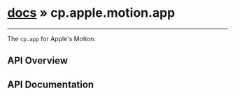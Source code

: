 # [docs](index.md) » cp.apple.motion.app
---

The `cp.app` for Apple's Motion.

## API Overview

## API Documentation

